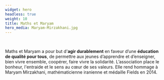 ```yaml
---
widget: hero
headless: true
weight: 10
title: Maths et Maryam
hero_media: Maryam-Mirzakhani.jpg
---
```

<br>

Maths et Maryam a pour but d'**agir durablement** en faveur d’une **éducation de qualité pour tous**, de permettre aux jeunes d’apprendre et d’enseigner, bien vivre ensemble, coopérer, faire vivre la solidarité. L’association place le bonheur, l'entraide et le sens au cœur de ses valeurs. Elle rend hommage à Maryam Mirzakhani, mathématicienne iranienne et médaille Fields en 2014.